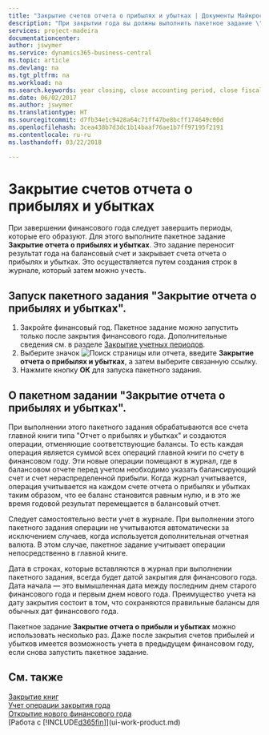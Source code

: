 ```yaml
---
title: "Закрытие счетов отчета о прибылях и убытках | Документы Майкрософт"
description: "При закрытии года вы должны выполнить пакетное задание \"Закрытие отчета о прибылях и убытках\", чтобы закрыть отчетные периоды, составляющие финансовый год."
services: project-madeira
documentationcenter: 
author: jswymer
ms.service: dynamics365-business-central
ms.topic: article
ms.devlang: na
ms.tgt_pltfrm: na
ms.workload: na
ms.search.keywords: year closing, close accounting period, close fiscal year, bank account detailed trial balance
ms.date: 06/02/2017
ms.author: jswymer
ms.translationtype: HT
ms.sourcegitcommit: d7fb34e1c9428a64c71ff47be8bcff174649c00d
ms.openlocfilehash: 3cea438b7d3dc1b14baaf76ae1b7ff97195f2191
ms.contentlocale: ru-ru
ms.lasthandoff: 03/22/2018

---
```

# <a name="close-income-statement-accounts"></a>Закрытие счетов отчета о прибылях и убытках
При завершении финансового года следует завершить периоды, которые его образуют. Для этого выполните пакетное задание **Закрытие отчета о прибылях и убытках**. Это задание переносит результат года на балансовый счет и закрывает счета отчета о прибылях и убытках. Это осуществляется путем создания строк в журнале, который затем можно учесть.

## <a name="to-run-the-close-income-statement-batch-job"></a>Запуск пакетного задания "Закрытие отчета о прибылях и убытках".
1. Закройте финансовый год. Пакетное задание можно запустить только после закрытия финансового года. Дополнительные сведения см. в разделе [Закрытие учетных периодов](year-close-account-periods.md).
2. Выберите значок ![Поиск страницы или отчета](media/ui-search/search_small.png "Значок поиска страницы или отчета"), введите **Закрытие отчета о прибылях и убытках**, а затем выберите связанную ссылку.
3. Нажмите кнопку **ОК** для запуска пакетного задания.

## <a name="about-the-close-income-statement-batch-job"></a>О пакетном задании "Закрытие отчета о прибылях и убытках".
При выполнении этого пакетного задания обрабатываются все счета главной книги типа "Отчет о прибылях и убытках" и создаются операции, отменяющие соответствующие балансы. То есть каждая операция является суммой всех операций главной книги по счету в финансовом году. Эти новые операции помещают в журнал, где в балансовом отчете перед учетом необходимо указать балансирующий счет и счет нераспределенной прибыли. Когда журнал учитывается, операция учитывается на каждом счете отчета о прибылях и убытках таким образом, что ее баланс становится равным нулю, и в это же время годовой результат перемещается в балансовый отчет.

Следует самостоятельно вести учет в журнале. При выполнении этого пакетного задания операции не учитываются автоматически за исключением случаев, когда используется дополнительная отчетная валюта. В этом случае, пакетное задание учитывает операции непосредственно в главной книге.

Дата в строках, которые вставляются в журнал при выполнении пакетного задания, всегда будет датой закрытия для финансового года. Дата начала — это вымышленная дата между последним днем старого финансового года и первым днем нового года. Преимущество учета на дату закрытия состоит в том, что сохраняются правильные балансы для обычных дат финансового года.

Пакетное задание **Закрытие отчета о прибыли и убытках** можно использовать несколько раз. Даже после закрытия счетов прибылей и убытков имеется возможность учета в предыдущем финансовом году, если снова запустить пакетное задание.

## <a name="see-also"></a>См. также
[Закрытие книг](year-close-books.md)  
[Учет операции закрытия года](year-how-post-year-end-close-entry.md)  
[Открытие нового финансового года](finance-how-open-new-fiscal-year.md)  
[Работа с [!INCLUDE[d365fin](includes/d365fin_md.md)]](ui-work-product.md)

